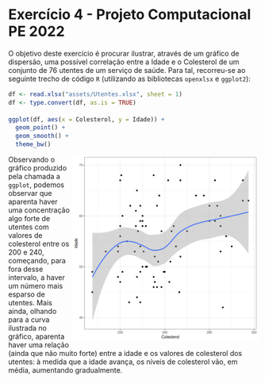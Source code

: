 # Exercício 4 - Projeto Computacional PE 2022

O objetivo deste exercício é procurar ilustrar, através de um gráfico de dispersão, uma possível correlação entre a Idade e o Colesterol de um conjunto de 76 utentes de um serviço de saúde. Para tal, recorreu-se ao seguinte trecho de código `R` (utilizando as bibliotecas `openxlsx` e `ggplot2`):

```r
df <- read.xlsx("assets/Utentes.xlsx", sheet = 1)
df <- type.convert(df, as.is = TRUE)

ggplot(df, aes(x = Colesterol, y = Idade)) +
  geom_point() +
  geom_smooth() +
  theme_bw()
```

<img src="../imgs/exercise-4.png" alt="Gráfico Resultante" width="375" align = "right">

Observando o gráfico produzido pela chamada a `ggplot`, podemos observar que aparenta haver uma concentração algo forte de utentes com valores de colesterol entre os 200 e 240, começando, para fora desse intervalo, a haver um número mais esparso de utentes. Mais ainda, olhando para a curva ilustrada no gráfico, aparenta haver uma relação (ainda que não muito forte) entre a idade e os valores de colesterol dos utentes: à medida que a idade avança, os níveis de colesterol vão, em média, aumentando gradualmente.
